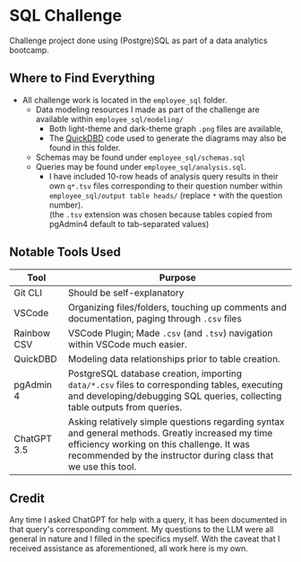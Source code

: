 # SQL Challenge
Challenge project done using (Postgre)SQL as part of a data analytics bootcamp.

## Where to Find Everything
* All challenge work is located in the `employee_sql` folder.
  * Data modeling resources I made as part of the challenge are available within `employee_sql/modeling/`
    * Both light-theme and dark-theme graph `.png` files are available,  
    * The [QuickDBD](https://app.quickdatabasediagrams.com/) code used to generate the diagrams may also be found in this folder.  
  * Schemas may be found under `employee_sql/schemas.sql` 
  * Queries may be found under `employee_sql/analysis.sql`. 
    * I have included 10-row heads of analysis query results in their own `q*.tsv` files corresponding to their question number within  `employee_sql/output table heads/` (replace `*` with the question number).  
(the `.tsv` extension was chosen because tables copied from pgAdmin4 default to tab-separated values)

## Notable Tools Used
Tool | Purpose
-- | --
Git CLI | Should be self-explanatory
VSCode | Organizing files/folders, touching up comments and documentation, paging through `.csv` files
Rainbow CSV | VSCode Plugin; Made `.csv` (and `.tsv`) navigation within VSCode much easier.
QuickDBD | Modeling data relationships prior to table creation.
pgAdmin 4 | PostgreSQL database creation, importing `data/*.csv` files to corresponding tables, executing and developing/debugging SQL queries, collecting table outputs from queries.
ChatGPT 3.5 | Asking relatively simple questions regarding syntax and general methods. Greatly increased my time efficiency working on this challenge. It was recommended by the instructor during class that we use this tool.

## Credit
Any time I asked ChatGPT for help with a query, it has been documented in that query's corresponding comment. My questions to the LLM were all general in nature and I filled in the specifics myself. 
With the caveat that I received assistance as aforementioned, all work here is my own.
